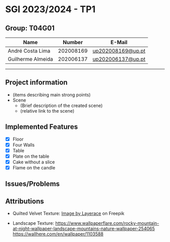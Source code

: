 # SGI 2023/2024 - TP1

## Group: T04G01

| Name              | Number    | E-Mail            |
| ----------------- | --------- | ----------------- |
| André Costa Lima  | 202008169 | up202008169@up.pt |
| Guilherme Almeida | 202006137 | up202006137@up.pt |

---

## Project information

-   (items describing main strong points)
-   Scene
    -   (Brief description of the created scene)
    -   (relative link to the scene)

## Implemented Features

-   [x] Floor
-   [x] Four Walls
-   [x] Table
-   [x] Plate on the table
-   [x] Cake without a slice
-   [x] Flame on the candle

## Issues/Problems

## Attributions

- Quilted Velvet Texture: <a href="https://www.freepik.com/free-vector/springy-white-background_838161.htm#query=quilted%20velvet%20texture&position=0&from_view=search&track=ais">Image by Layerace</a> on Freepik

- Landscape Texture: https://www.wallpaperflare.com/rocky-mountain-at-night-wallpaper-landscape-mountains-nature-wallpaper-254065 https://wallhere.com/en/wallpaper/1103588